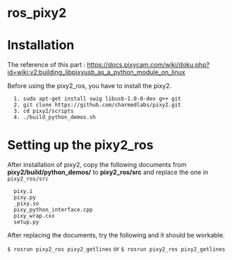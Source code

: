 # ros_pixy2
# Installation
The reference of this part : https://docs.pixycam.com/wiki/doku.php?id=wiki:v2:building_libpixyusb_as_a_python_module_on_linux

Before using the pixy2_ros, you have to install the pixy2.
```
  1. sudo apt-get install swig libusb-1.0-0-dev g++ git
  2. git clone https://github.com/charmedlabs/pixy2.git 
  3. cd pixy2/scripts
  4. ./build_python_demos.sh
```
# Setting up the pixy2_ros
After installation of pixy2, copy the following documents from **pixy2/build/python_demos/** to **pixy2_ros/src** and replace the one in `pixy2_ros/src`
```
  pixy.i
  pixy.py
  _pixy.so
  pixy_python_interface.cpp
  pixy_wrap.cxx
  setup.py
```
After replacing the documents, try the following and it should be workable.

`$ rosrun pixy2_ros pixy2_getlines` or 
`$ rosrun pixy2_ros pixy2_getlines`
